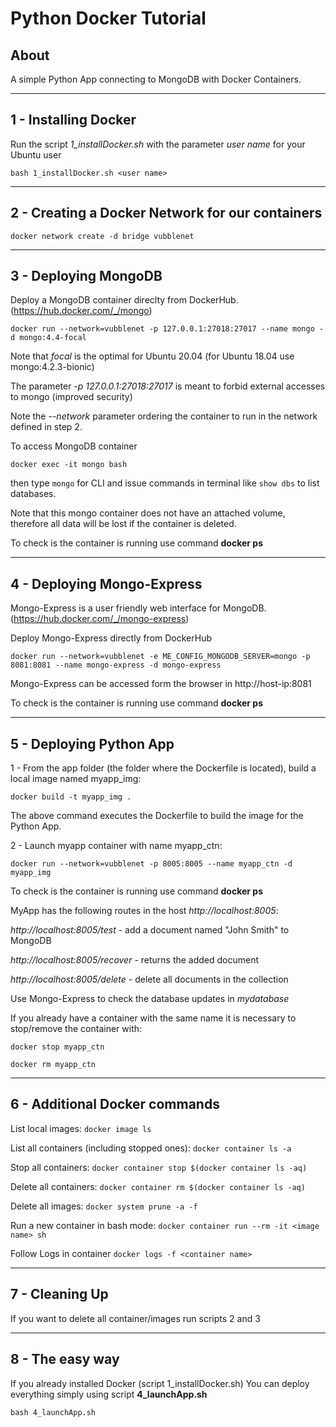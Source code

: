# Python Docker Tutorial #

## About

A simple Python App connecting to MongoDB with Docker Containers.


---

## 1 - Installing Docker

Run the script *1_installDocker.sh* with the parameter *user name* for your Ubuntu user

``` bash 1_installDocker.sh <user name> ``` 

---

## 2 - Creating a Docker Network for our containers

``` docker network create -d bridge vubblenet ```

---

## 3 - Deploying MongoDB

Deploy a MongoDB container direclty from DockerHub. (https://hub.docker.com/_/mongo)

``` docker run --network=vubblenet -p 127.0.0.1:27018:27017 --name mongo -d mongo:4.4-focal ```

Note that *focal* is the optimal for Ubuntu 20.04 (for Ubuntu 18.04 use mongo:4.2.3-bionic)

The parameter *-p 127.0.0.1:27018:27017* is meant to forbid external accesses to mongo (improved security)

Note the *--network* parameter ordering the container to run in the network defined in step 2. 

To access MongoDB container

``` docker exec -it mongo bash ```

then type ```mongo``` for CLI and issue commands in terminal like ```show dbs``` to list databases.

Note that this mongo container does not have an attached volume, therefore all data will be lost if the container is deleted.

To check is the container is running use command **docker ps**

---

## 4 - Deploying Mongo-Express 

Mongo-Express is a user friendly web interface for MongoDB. (https://hub.docker.com/_/mongo-express)

Deploy Mongo-Express directly from DockerHub

``` docker run --network=vubblenet -e ME_CONFIG_MONGODB_SERVER=mongo -p 8081:8081 --name mongo-express -d mongo-express ```

Mongo-Express can be accessed form the browser in http://host-ip:8081

To check is the container is running use command **docker ps**

---

## 5 - Deploying Python App

1 - From the app folder (the folder where the Dockerfile is located), build a local image named myapp_img:

``` docker build -t myapp_img . ```

The above command executes the Dockerfile to build the image for the Python App. 

2 - Launch myapp container with name myapp_ctn:

``` docker run --network=vubblenet -p 8005:8005 --name myapp_ctn -d myapp_img ```

To check is the container is running use command **docker ps**

MyApp has the following routes in the host *http://localhost:8005*:

*http://localhost:8005/test* - add a document named "John Smith" to MongoDB 

*http://localhost:8005/recover* - returns the added document

*http://localhost:8005/delete* - delete all documents in the collection

Use Mongo-Express to check the database updates in *mydatabase*


If you already have a container with the same name it is necessary to stop/remove the container with:

``` docker stop myapp_ctn ```

``` docker rm myapp_ctn ```

---

## 6 - Additional Docker commands

List local images: ``` docker image ls ```

List all containers (including stopped ones): ``` docker container ls -a ```

Stop all containers: ``` docker container stop $(docker container ls -aq) ```

Delete all containers: ``` docker container rm $(docker container ls -aq) ```

Delete all images: ``` docker system prune -a -f ```

Run a new container in bash mode: ``` docker container run --rm -it <image name> sh ```

Follow Logs in container ``` docker logs -f <container name> ```

---

## 7 - Cleaning Up

If you want to delete all container/images run scripts 2 and 3

---

## 8 - The easy way

If you already installed Docker (script 1_installDocker.sh)
You can deploy everything simply using script **4_launchApp.sh**

``` bash 4_launchApp.sh ```

